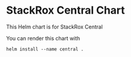# StackRox Central Chart

This Helm chart is for StackRox Central

You can render this chart with
```
helm install --name central .
```

